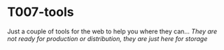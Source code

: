 # T007-tools
Just a couple of tools for the web to help you where they can...
*They are not ready for production or distribution, they are just here for storage*
